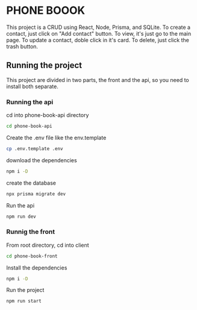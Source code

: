 # PHONE BOOOK

This project is a CRUD using React, Node, Prisma, and SQLite.
To create a contact, just click on "Add contact" button.
To view, it's just go to the main page.
To update a contact, doble click in it's card.
To delete, just click the trash button.

## Running the project

This project are divided in two parts, the front and the api, so you need to install both separate.

### Running the api

cd into phone-book-api directory
````bash
cd phone-book-api
````

Create the .env file like the env.template
````bash
cp .env.template .env
````

download the dependencies

````bash
npm i -D
````

create the database

````bash
npx prisma migrate dev
````

Run the api
````bash
npm run dev
````

### Runnig the front

From root directory, cd into client

````bash
cd phone-book-front
````

Install the dependencies

````bash
npm i -D
````

Run the project

````bash
npm run start
````
